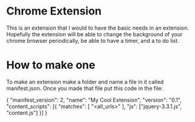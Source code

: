 # Chrome Extension

This is an extension that I would to have the basic needs in an extension.
Hopefully the extension will be able to change the background of your chrome
browser periodically, be able to have a timer, and a to do list.

# How to make one

To make an extension make a folder and name a file in it called manifest.json.
Once you made that file put this code in the file:

 {
	"manifest_version": 2,
	"name": "My Cool Extension",
	"version": "0.1",
	"content_scripts": [{
		"matches": [
			"<all_urls>"
		],
		"js": ["jquery-3.3.1.js", "content.js"]
	}]
}  
